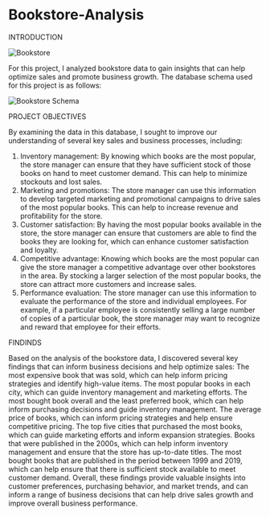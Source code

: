 # Bookstore-Analysis
INTRODUCTION

![Bookstore](https://user-images.githubusercontent.com/126607220/224434272-87592b9c-96ff-4e0d-bb46-acc85509edf7.jpg)

For this project, I analyzed bookstore data to gain insights that can help optimize sales and promote business growth. The database schema used for this project is as follows:

![Bookstore Schema](https://user-images.githubusercontent.com/126607220/224434453-360e16e0-e371-4ff7-b857-e4f1b63b3587.jpg)

PROJECT OBJECTIVES

By examining the data in this database, I sought to improve our understanding of several key sales and business processes, including:
1. Inventory management: By knowing which books are the most popular, the store manager can ensure that they have sufficient stock of those books on hand to meet customer demand. This can help to minimize stockouts and lost sales.
2. Marketing and promotions: The store manager can use this information to develop targeted marketing and promotional campaigns to drive sales of the most popular books. This can help to increase revenue and profitability for the store.
3. Customer satisfaction: By having the most popular books available in the store, the store manager can ensure that customers are able to find the books they are looking for, which can enhance customer satisfaction and loyalty.
4. Competitive advantage: Knowing which books are the most popular can give the store manager a competitive advantage over other bookstores in the area. By stocking a larger selection of the most popular books, the store can attract more customers and increase sales.
5. Performance evaluation: The store manager can use this information to evaluate the performance of the store and individual employees. For example, if a particular employee is consistently selling a large number of copies of a particular book, the store manager may want to recognize and reward that employee for their efforts.

FINDINDS

Based on the analysis of the bookstore data, I discovered several key findings that can inform business decisions and help optimize sales:
The most expensive book that was sold, which can help inform pricing strategies and identify high-value items.
The most popular books in each city, which can guide inventory management and marketing efforts.
The most bought book overall and the least preferred book, which can help inform purchasing decisions and guide inventory management.
The average price of books, which can inform pricing strategies and help ensure competitive pricing.
The top five cities that purchased the most books, which can guide marketing efforts and inform expansion strategies.
Books that were published in the 2000s, which can help inform inventory management and ensure that the store has up-to-date titles.
The most bought books that are published in the period between 1999 and 2019, which can help ensure that there is sufficient stock available to meet customer demand.
Overall, these findings provide valuable insights into customer preferences, purchasing behavior, and market trends, and can inform a range of business decisions that can help drive sales growth and improve overall business performance.
